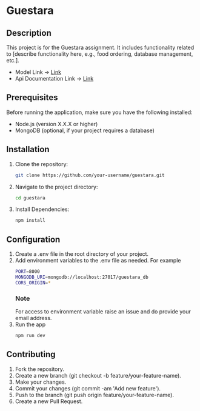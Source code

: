 # Guestara

## Description
This project is for the Guestara assignment. It includes functionality related to [describe functionality here, e.g., food ordering, database management, etc.].

- Model Link -> [Link](https://app.eraser.io/workspace/ltab1S4lQhfXydmZW18U?origin=share)
- Api Documentation Link -> [Link](https://documenter.getpostman.com/view/33407682/2sA3JRXy7f)

## Prerequisites
Before running the application, make sure you have the following installed:
- Node.js (version X.X.X or higher)
- MongoDB (optional, if your project requires a database)

## Installation
1. Clone the repository:
   ```bash
   git clone https://github.com/your-username/guestara.git
2. Navigate to the project directory:
    ```bash
   cd guestara
3. Install Dependencies:
    ```bash
    npm install

## Configuration
1. Create a .env file in the root directory of your project.
2. Add environment variables to the .env file as needed. For example
    ```bash
    PORT=8000
    MONGODB_URI=mongodb://localhost:27017/guestara_db
    CORS_ORIGIN=*
    ```
    ### Note
    For access to environment variable raise an issue and do provide your email address.
3. Run the app
    ```bash
    npm run dev
## Contributing
1. Fork the repository.
2. Create a new branch (git checkout -b feature/your-feature-name).
3. Make your changes.
4. Commit your changes (git commit -am 'Add new feature').
5. Push to the branch (git push origin feature/your-feature-name).
6. Create a new Pull Request.